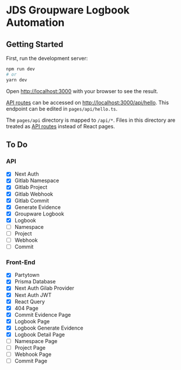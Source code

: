 # JDS Groupware Logbook Automation

## Getting Started

First, run the development server:

```bash
npm run dev
# or
yarn dev
```

Open [http://localhost:3000](http://localhost:3000) with your browser to see the result.

[API routes](https://nextjs.org/docs/api-routes/introduction) can be accessed on [http://localhost:3000/api/hello](http://localhost:3000/api/hello). This endpoint can be edited in `pages/api/hello.ts`.

The `pages/api` directory is mapped to `/api/*`. Files in this directory are treated as [API routes](https://nextjs.org/docs/api-routes/introduction) instead of React pages.

## To Do

### API

- [x] Next Auth
- [x] Gitlab Namespace
- [x] Gitlab Project
- [x] Gitlab Webhook
- [x] Gitlab Commit
- [x] Generate Evidence
- [x] Groupware Logbook
- [x] Logbook
- [ ] Namespace
- [ ] Project
- [ ] Webhook
- [ ] Commit

### Front-End

- [x] Partytown
- [x] Prisma Database
- [x] Next Auth Gilab Provider
- [x] Next Auth JWT
- [x] React Query
- [x] 404 Page
- [x] Commit Evidence Page
- [x] Logbook Page
- [x] Logbook Generate Evidence
- [x] Logbook Detail Page
- [ ] Namespace Page
- [ ] Project Page
- [ ] Webhook Page
- [ ] Commit Page
